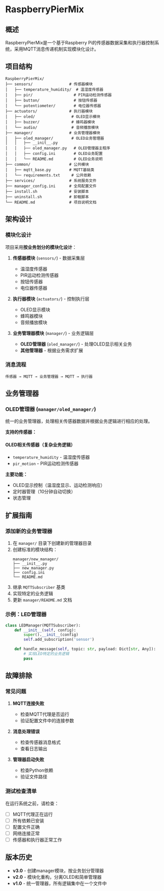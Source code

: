 # RaspberryPierMix

## 概述

RaspberryPierMix是一个基于Raspberry Pi的传感器数据采集和执行器控制系统，采用MQTT消息传递机制实现模块化设计。

## 项目结构

```
RaspberryPierMix/
├── sensors/                # 传感器模块
│   ├── temperature_humidity/  # 温湿度传感器
│   ├── pir/                  # PIR运动检测传感器
│   ├── button/               # 按钮传感器
│   └── potentiometer/        # 电位器传感器
├── actuators/              # 执行器模块
│   ├── oled/                # OLED显示模块
│   ├── buzzer/              # 蜂鸣器模块
│   └── audio/               # 音频播放模块
├── manager/                # 业务管理器模块
│   ├── oled_manager/        # OLED业务管理器
│   │   ├── __init__.py
│   │   ├── oled_manager.py   # OLED管理器主程序
│   │   ├── config.ini        # OLED业务配置
│   │   └── README.md         # OLED业务说明
├── common/                 # 公共模块
│   ├── mqtt_base.py        # MQTT基础类
│   └── requirements.txt     # 公共依赖
├── services/               # 系统服务文件
├── manager_config.ini      # 全局配置文件
├── install.sh              # 安装脚本
├── uninstall.sh            # 卸载脚本
└── README.md               # 项目说明文档
```

## 架构设计

### 模块化设计

项目采用**按业务划分的模块化设计**：

1. **传感器模块** (`sensors/`) - 数据采集层
   - 温湿度传感器
   - PIR运动检测传感器
   - 按钮传感器
   - 电位器传感器

2. **执行器模块** (`actuators/`) - 控制执行层
   - OLED显示模块
   - 蜂鸣器模块
   - 音频播放模块

3. **业务管理器模块** (`manager/`) - 业务逻辑层
   - **OLED管理器** (`oled_manager/`) - 处理OLED显示相关业务
   - **其他管理器** - 根据业务需求扩展

### 消息流程

```
传感器 → MQTT → 业务管理器 → MQTT → 执行器
```

## 业务管理器

### OLED管理器 (`manager/oled_manager/`)

统一的业务管理器，处理相关传感器数据并根据业务逻辑进行相应的处理。

**支持的传感器：**

#### OLED相关传感器（复杂业务逻辑）
- `temperature_humidity` - 温湿度传感器
- `pir_motion` - PIR运动检测传感器


**主要功能：**
- OLED显示控制（温湿度显示、运动检测响应）
- 定时器管理（10分钟自动切换）
- 状态管理



## 扩展指南

### 添加新的业务管理器

1. 在 `manager/` 目录下创建新的管理器目录
2. 创建标准的模块结构：
   ```
   manager/new_manager/
   ├── __init__.py
   ├── new_manager.py
   ├── config.ini
   └── README.md
   ```
3. 继承 `MQTTSubscriber` 基类
4. 实现特定的业务逻辑
5. 更新 `manager/README.md` 文档

### 示例：LED管理器

```python
class LEDManager(MQTTSubscriber):
    def __init__(self, config):
        super().__init__(config)
        self.add_subscription('sensor')
        
    def handle_message(self, topic: str, payload: Dict[str, Any]):
        # 实现LED特定的业务逻辑
        pass
```

## 故障排除

### 常见问题

1. **MQTT连接失败**
   - 检查MQTT代理是否运行
   - 验证配置文件中的连接参数

2. **消息处理错误**
   - 检查传感器消息格式
   - 查看日志输出

3. **管理器启动失败**
   - 检查Python依赖
   - 验证文件路径

### 测试检查清单

在运行系统之前，请检查：

- [ ] MQTT代理正在运行
- [ ] 所有依赖已安装
- [ ] 配置文件正确
- [ ] 网络连接正常
- [ ] 传感器和执行器正常工作

## 版本历史

- **v3.0** - 创建manager模块，按业务划分管理器
- **v2.0** - 模块化重构，分离OLED和简单管理器
- **v1.0** - 统一管理器，所有逻辑集中在一个文件中

